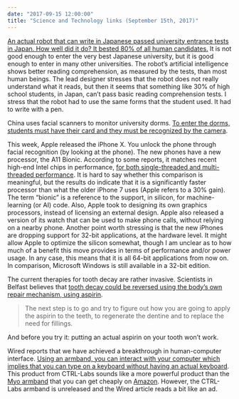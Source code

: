 ```yaml
---
date: "2017-09-15 12:00:00"
title: "Science and Technology links (September 15th, 2017)"
---
```




[An actual robot that can write in Japanese passed university entrance tests in Japan. How well did it do? It bested 80% of all human candidates.](https://www.youtube.com/watch?v=BXcFEhl7ynM) It is not good enough to enter the very best Japanese university, but it is good enough to enter in many other universities. The robot&rsquo;s artificial intelligence shows better reading comprehension, as measured by the tests, than most human beings. The lead designer stresses that the robot does not really understand what it reads, but then it seems that something like 30% of high school students, in Japan, can&rsquo;t pass basic reading comprehension tests. I stress that the robot had to use the same forms that the student used. It had to write with a pen.

China uses facial scanners to monitor university dorms. [To enter the dorms, students must have their card and they must be recognized by the camera](http://www.ebeijing.gov.cn/BeijingInformation/BeijingNewsUpdate/t1492037.htm).

This week, Apple released the iPhone X. You unlock the phone through facial recognition (by looking at the phone). The new phones have a new processor, the A11 Bionic. According to some reports, it matches recent high-end Intel chips in performance, [for both single-threaded and multi-threaded performance](https://forums.macrumors.com/threads/a11-bionic-chip-in-iphone-8-and-iphone-x-on-par-with-13-inch-macbook-pro-outperforms-ipad-pro.2067035/). It is hard to say whether this comparison is meaningful, but the results do indicate that it is a significantly faster processor than what the older iPhone 7 uses (Apple refers to a 30% gain). The term &ldquo;bionic&rdquo; is a reference to the support, in silicon, for machine-learning (or AI) code. Also, Apple took to designing its own graphics processors, instead of licensing an external design. Apple also released a version of its watch that can be used to make phone calls, without relying on a nearby phone.
Another point worth stressing is that the new iPhones are dropping support for 32-bit applications, at the hardware level. It might allow Apple to optimize the silicon somewhat, though I am unclear as to how much of a benefit this move provides in terms of performance and/or power usage. In any case, this means that it is all 64-bit applications from now on. In comparison, Microsoft Windows is still available in a 32-bit edition.

The current therapies for tooth decay are rather invasive. Scientists in Belfast believes that [tooth decay could be reversed using the body&rsquo;s own repair mechanism, using aspirin](http://www.bbc.com/news/uk-northern-ireland-41180006).

> The next step is to go and try to figure out how you are going to apply the aspirin to the teeth, to regenerate the dentine and to replace the need for fillings.


And before you try it: putting an actual aspirin on your tooth won&rsquo;t work.

Wired reports that we have achieved a breakthrough in human-computer interface. [Using an armband, you can interact with your computer which implies that you can type on a keyboard without having an actual keyboard](https://www.wired.com/story/brain-machine-interface-isnt-sci-fi-anymore/). This product from CTRL-Labs sounds like a more powerful product than the [Myo armband](https://www.youtube.com/watch?v=oWu9TFJjHaM) that you can get cheaply on [Amazon](https://www.amazon.com/Myo-Gesture-Control-Armband-Black/dp/B00O66E58M/ref=sr_1_1?ie=UTF8&#038;qid=1505490009&#038;sr=8-1&#038;keywords=Myo+armband). However, the CTRL-Labs armband is unreleased and the Wired article reads a bit like an ad.
